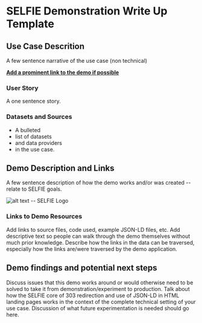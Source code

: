 # SELFIE Demonstration Write Up Template

## Use Case Descrition

<!--
this is talking about a “domain” use case (SELFIE is the technical use-case — 🤪)
-->

A few sentence narrative of the use case (non technical)

[**Add a prominent link to the demo if possible**](https://opengeospatial.github.io/ELFIE/demo/template)

### User Story

<!--
Who is this person we call user? Help make them real.
-->

A one sentence story.

### Datasets and Sources

<!---
Use this section to document your data and the distributed network of data providers.
Alude to the non information resource and information content that satisfies the use
case. Discussion of how the unique use case uses the SELFIE "core" concepts should be
included here.
--->

- A bulleted
- list of datasets
- and data providers
- in the use case.

## Demo Description and Links

A few sentence description of how the demo works and/or was created -- relate to SELFIE goals.

<!--
Also add one or more screenshots or other graphics with a descriptive caption for each.  
Add screenshots to https://github.com/opengeospatial/ELFIE/tree/master/docs/images 
so they show up at a path like: `https://opengeospatial.github.io/ELFIE/images/ELFIE_logo.png`  
-->

![alt text -- SELFIE Logo](https://opengeospatial.github.io/ELFIE/images/SELFIE_logo.png)

### Links to Demo Resources

Add links to source files, code used, example JSON-LD files, etc. Add descriptive text so 
people can walk through the demo themselves without much prior knowledge. Describe how 
the links in the data can be traversed, especially how the links are/were traversed by the demo
application.

## Demo findings and potential next steps

Discuss issues that this demo works around or would otherwise need to be solved to take
it from demonstration/experiment to production. Talk about how the SELFIE core of 303
redirection and use of JSON-LD in HTML landing pages works in the context of the complete
technical setting of your use case. Discussion of what future experimentation is needed
should go here.
